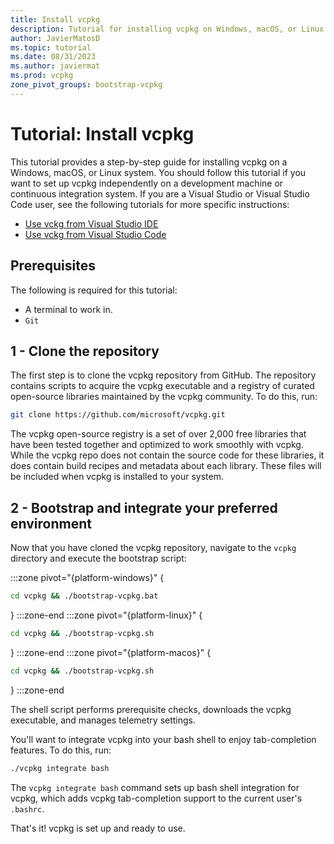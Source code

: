 ```yaml
---
title: Install vcpkg
description: Tutorial for installing vcpkg on Windows, macOS, or Linux systems
author: JavierMatosD
ms.topic: tutorial
ms.date: 08/31/2023
ms.author: javiermat
ms.prod: vcpkg
zone_pivot_groups: bootstrap-vcpkg
---
```


# Tutorial: Install vcpkg

This tutorial provides a step-by-step guide for installing vcpkg on a Windows, macOS, or Linux system. You should follow this tutorial if you want to set up vcpkg independently on a development machine or continuous integration system. If you are a Visual Studio or Visual Studio Code user, see the following tutorials for more specific instructions:

- [Use vckg from Visual Studio IDE]()
- [Use vckg from Visual Studio Code]()

## Prerequisites

The following is required for this tutorial:

- A terminal to work in.
- `Git`

## 1 - Clone the repository

The first step is to clone the vcpkg repository from GitHub. The repository contains scripts to acquire the vcpkg executable and a registry of curated open-source libraries maintained by the vcpkg community. To do this, run:

```bash
git clone https://github.com/microsoft/vcpkg.git
```

The vcpkg open-source registry is a set of over 2,000 free libraries that have been tested together and optimized to work smoothly with vcpkg. While the vcpkg repo does not contain the source code for these libraries, it does contain build recipes and metadata about each library. These files will be included when vcpkg is installed to your system.

## 2 - Bootstrap and integrate your preferred environment

Now that you have cloned the vcpkg repository, navigate to the `vcpkg` directory and execute the bootstrap script:

:::zone pivot="{platform-windows}"
{

```bash
cd vcpkg && ./bootstrap-vcpkg.bat
```

}
:::zone-end
:::zone pivot="{platform-linux}"
{

```bash
cd vcpkg && ./bootstrap-vcpkg.sh
```

}
:::zone-end
:::zone pivot="{platform-macos}"
{

```bash
cd vcpkg && ./bootstrap-vcpkg.sh
```

}
:::zone-end

The shell script performs prerequisite checks, downloads the vcpkg executable, and manages telemetry settings.

You'll want to integrate vcpkg into your bash shell to enjoy tab-completion features. To do this, run:

```bash
./vcpkg integrate bash
```

The `vcpkg integrate bash` command sets up bash shell integration for vcpkg, which adds vcpkg tab-completion support to the current user's `.bashrc`.

That's it! vcpkg is set up and ready to use.